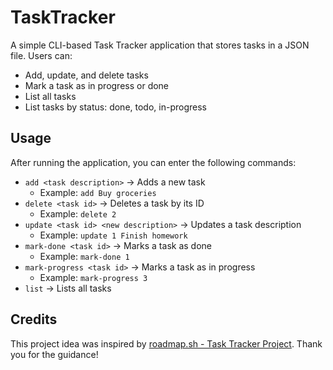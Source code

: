 # TaskTracker

A simple CLI-based Task Tracker application that stores tasks in a JSON file. Users can:

- Add, update, and delete tasks
- Mark a task as in progress or done
- List all tasks
- List tasks by status: done, todo, in-progress

## Usage

After running the application, you can enter the following commands:

- `add <task description>` → Adds a new task
    - Example: `add Buy groceries`
- `delete <task id>` → Deletes a task by its ID
    - Example: `delete 2`
- `update <task id> <new description>` → Updates a task description
    - Example: `update 1 Finish homework`
- `mark-done <task id>` → Marks a task as done
    - Example: `mark-done 1`
- `mark-progress <task id>` → Marks a task as in progress
    - Example: `mark-progress 3`
- `list` → Lists all tasks

## Credits

This project idea was inspired by [roadmap.sh - Task Tracker Project](https://roadmap.sh/projects/task-tracker). Thank you for the guidance!
